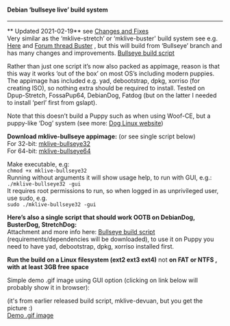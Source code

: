#### Debian ‘bullseye live’ build system

* * * * *

** Updated 2021-02-19** see [Changes and Fixes]( https://forum.puppylinux.com/viewtopic.php?p=14738#p14738)   
Very similar as the ‘mklive-stretch’ or ‘mklive-buster' build system see
e.g.
[Here](https://github.com/DebianDog/MakeLive/blob/gh-pages/README-Stretch.md)
and [Forum thread
Buster](https://puppylinux.rockedge.org/viewtopic.php?f=46&t=87) , but
this will build from ‘Bullseye’ branch and has many changes and
improvements. [Bullseye build script](https://puppylinux.rockedge.org/viewtopic.php?p=14736#p14736)   

Rather than just one script it’s now also packed as appimage, reason is
that this way it works ‘out of the box’ on most OS’s including modern
puppies. The appimage has included e.g. yad, debootstrap, dpkg, xorriso
(for creating ISO), so nothing extra should be required to install.
Tested on Dpup-Stretch, FossaPup64, DebianDog, Fatdog (but on the latter
I needed to install ‘perl’ first from gslapt).

Note that this doesn’t build a Puppy such as when using Woof-CE, but a
puppy-like ‘Dog’ system (see more: [Dog Linux
website](https://debiandog.github.io/doglinux/))

**Download mklive-bullseye appimage:** (or see single script below)   
 For 32-bit:
[mklive-bullseye32](https://debiandog.github.io/MakeLive/mklive-bullseye32)   
 For 64-bit:
[mklive-bullseye64](https://debiandog.github.io/MakeLive/mklive-bullseye64)

Make executable, e.g:   
 `chmod +x mklive-bullseye32`  
 Running without arguments it will show usage help, to run with GUI,
e.g.:   
 `./mklive-bullseye32 -gui`   
 It requires root permissions to run, so when logged in as unprivileged
user, use sudo, e.g.   
 `sudo ./mklive-bullseye32 -gui`

**Here’s also a single script that should work OOTB on DebianDog,
BusterDog, StretchDog:**    
 Attachment and more info here: [Bullseye build script](https://puppylinux.rockedge.org/viewtopic.php?p=14736#p14736) 
 (requirements/dependencies will be downloaded), to use it on Puppy you
need to have yad, debootstrap, dpkg, xorriso installed first.

**Run the build on a Linux filesystem (ext2 ext3 ext4)** not **on FAT or
NTFS , with at least 3GB free space**

Simple demo .gif image using GUI option (clicking on link below will
probably show it in browser):

(it's from earlier released build script, mklive-devuan, but you get the
picture :)   
 [Demo .gif image](https://debiandog.github.io/MakeLive/build-beowulf-demo.gif)

